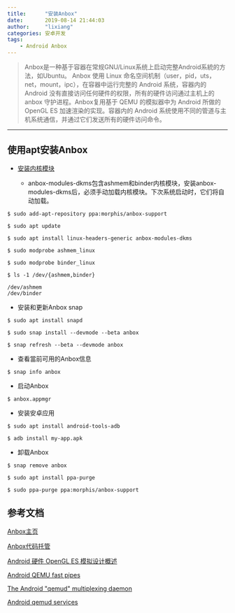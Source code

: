 ```yaml
---
title:      "安装Anbox"
date:       2019-08-14 21:44:03
author:     "lixiang"
categories: 安卓开发
tags:
    - Android Anbox
---
```


> Anbox是一种基于容器在常规GNU/Linux系统上启动完整Android系統的方法，如Ubuntu。
Anbox 使用 Linux 命名空间机制（user，pid，uts，net，mount，ipc），在容器中运行完整的 Android 系统，容器内的 Android 没有直接访问任何硬件的权限，所有的硬件访问通过主机上的 anbox 守护进程。Anbox复用基于 QEMU 的模拟器中为 Android 所做的 OpenGL ES 加速渲染的实现。容器内的 Android 系统使用不同的管道与主机系统通信，并通过它们发送所有的硬件访问命令。<br>

---

## 使用apt安装Anbox

- [安装内核模块](https://docs.anbox.io/userguide/install_kernel_modules.html)

    - anbox-modules-dkms包含ashmem和binder内核模块，安装anbox-modules-dkms后，必须手动加载内核模块。下次系统启动时，它们将自动加载。

`$ sudo add-apt-repository ppa:morphis/anbox-support`

`$ sudo apt update`

`$ sudo apt install linux-headers-generic anbox-modules-dkms`

`$ sudo modprobe ashmem_linux`

`$ sudo modprobe binder_linux`

`$ ls -1 /dev/{ashmem,binder}`
```
/dev/ashmem
/dev/binder
```

- 安装和更新Anbox snap

`$ sudo apt install snapd`

`$ sudo snap install --devmode --beta anbox`

`$ snap refresh --beta --devmode anbox`

- 查看當前可用的Anbox信息

`$ snap info anbox`

- 启动Anbox

`$ anbox.appmgr`

- 安装安卓应用

`$ sudo apt install android-tools-adb`

`$ adb install my-app.apk`

- 卸载Anbox

`$ snap remove anbox`

`$ sudo apt install ppa-purge`

`$ sudo ppa-purge ppa:morphis/anbox-support`


## 参考文档

[Anbox主页](https://anbox.io/)

[Anbox代码托管](https://github.com/anbox)

[Android 硬件 OpenGL ES 模拟设计概述](https://www.wolfcstech.com/2017/09/16/opengles_android_emulation/)

[Android QEMU fast pipes](https://android.googlesource.com/platform/external/qemu/+/emu-master-dev/android/docs/ANDROID-QEMU-PIPE.TXT)

[The Android "qemud" multiplexing daemon](https://android.googlesource.com/platform/external/qemu/+/emu-master-dev/android/docs/ANDROID-QEMUD.TXT)

[Android qemud services](https://android.googlesource.com/platform/external/qemu/+/emu-master-dev/android/docs/ANDROID-QEMUD-SERVICES.TXT)
